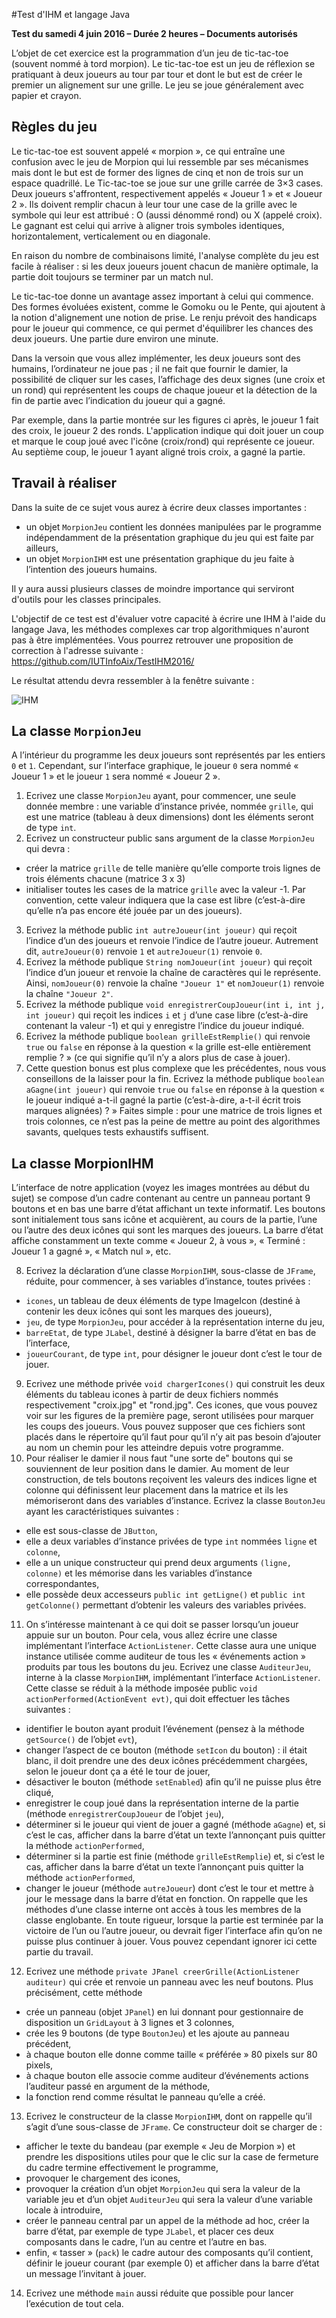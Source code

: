#Test d'IHM et langage Java

**Test du samedi 4 juin 2016 – Durée 2 heures – Documents autorisés**

L’objet de cet exercice est la programmation d’un jeu de tic-tac-toe (souvent nommé à tord morpion). Le tic-tac-toe est un jeu de réflexion se pratiquant à deux joueurs au tour par tour et dont le but est de créer le premier un alignement sur une grille. Le jeu se joue généralement avec papier et crayon.


## Règles du jeu

Le tic-tac-toe est souvent appelé « morpion », ce qui entraîne une confusion avec le jeu de Morpion qui lui ressemble par ses mécanismes mais dont le but est de former des lignes de cinq et non de trois sur un espace quadrillé. Le Tic-tac-toe se joue sur une grille carrée de 3×3 cases. Deux joueurs s'affrontent, respectivement appelés « Joueur 1 » et « Joueur 2 ». Ils doivent remplir chacun à leur tour une case de la grille avec le symbole qui leur est attribué : O (aussi dénommé rond) ou X (appelé croix). Le gagnant est celui qui arrive à aligner trois symboles identiques, horizontalement, verticalement ou en diagonale.

En raison du nombre de combinaisons limité, l'analyse complète du jeu est facile à réaliser : si les deux joueurs jouent chacun de manière optimale, la partie doit toujours se terminer par un match nul.

Le tic-tac-toe donne un avantage assez important à celui qui commence. Des formes évoluées existent, comme le Gomoku ou le Pente, qui ajoutent à la notion d'alignement une notion de prise. Le renju prévoit des handicaps pour le joueur qui commence, ce qui permet d'équilibrer les chances des deux joueurs. Une partie dure environ une minute.

Dans la versoin que vous allez implémenter, les deux joueurs sont des humains, l’ordinateur ne joue pas ; il ne fait
que fournir le damier, la possibilité de cliquer sur les cases, l’affichage des deux signes (une croix et un rond) qui représentent les coups de chaque joueur et la détection de la fin de partie avec l’indication du joueur qui a gagné.

Par exemple, dans la partie montrée sur les figures ci après, le joueur 1 fait des croix, le joueur 2 des ronds. L'application indique qui doit jouer un coup et marque le coup joué avec l'icône (croix/rond) qui représente ce joueur. Au septième coup, le joueur 1 ayant aligné trois croix, a gagné la partie.

## Travail à réaliser

Dans la suite de ce sujet vous aurez à écrire deux classes importantes :
- un objet `MorpionJeu` contient les données manipulées par le programme indépendamment de la présentation graphique du jeu qui est faite par ailleurs,
- un objet `MorpionIHM` est une présentation graphique du jeu faite à l’intention des joueurs humains. 

Il y aura aussi plusieurs classes de moindre importance qui serviront d'outils pour les classes principales.

L'objectif de ce test est d'évaluer votre capacité à écrire une IHM à l'aide du langage Java, les méthodes complexes 
car trop algorithmiques n'auront pas à être implémentées. Vous pourrez retrouver une proposition de correction à l'adresse suivante : https://github.com/IUTInfoAix/TestIHM2016/

Le résultat attendu devra ressembler à la fenêtre suivante :

![IHM](screenshoot.png)

## La classe `MorpionJeu`
A l’intérieur du programme les deux joueurs sont représentés par les entiers `0` et `1`. 
Cependant, sur l’interface graphique, le joueur `0` sera nommé « Joueur 1 » et le joueur `1` sera nommé « Joueur 2 ».

1. Ecrivez une classe `MorpionJeu` ayant, pour commencer, une seule donnée membre : 
   une variable d’instance privée, nommée `grille`, qui est une matrice (tableau à deux dimensions) dont les éléments seront de type `int`.
2. Ecrivez un constructeur public sans argument de la classe `MorpionJeu` qui devra :
  - créer la matrice `grille` de telle manière qu’elle comporte trois lignes de trois éléments chacune (matrice 3 x 3)
  - initialiser toutes les cases de la matrice `grille` avec la valeur -1. Par convention, cette valeur indiquera que la case est libre (c’est-à-dire qu’elle n’a pas encore été jouée par un des joueurs).
3. Ecrivez la méthode public `int autreJoueur(int joueur)` qui reçoit l’indice d’un des
   joueurs et renvoie l’indice de l’autre joueur. Autrement dit, `autreJoueur(0)` renvoie `1` et `autreJoueur(1)` renvoie `0`.
4. Ecrivez la méthode publique `String nomJoueur(int joueur)` qui reçoit l’indice d’un joueur et renvoie la chaîne de caractères qui le représente. Ainsi, `nomJoueur(0)` renvoie la chaîne `"Joueur 1"` et
`nomJoueur(1)` renvoie la chaîne `"Joueur 2"`.
5. Ecrivez la méthode publique `void enregistrerCoupJoueur(int i, int j, int joueur)` qui reçoit les indices `i` et `j` d’une case libre (c’est-à-dire contenant la valeur -1) et qui y enregistre l’indice du joueur indiqué.
6. Ecrivez la méthode publique `boolean grilleEstRemplie()` qui renvoie `true` ou `false` en réponse à la question « la grille est-elle entièrement remplie ? » (ce qui signifie qu’il n’y a alors plus de case à jouer).
7. Cette question bonus est plus complexe que les précédentes, nous vous conseillons de la laisser pour la fin.
Ecrivez la méthode publique `boolean aGagne(int joueur)` qui renvoie `true` ou `false` en réponse à la question « le joueur indiqué a-t-il gagné la partie (c’est-à-dire, a-t-il écrit trois marques alignées) ? »
Faites simple : pour une matrice de trois lignes et trois colonnes, ce n’est pas la peine de mettre au point des algorithmes savants, quelques tests exhaustifs suffisent.


## La classe MorpionIHM
L’interface de notre application (voyez les images montrées au début du sujet) se compose d’un cadre contenant au centre un panneau portant 9 boutons et en bas une barre d’état affichant un texte informatif.
Les boutons sont initialement tous sans icône et acquièrent, au cours de la partie, l’une ou l’autre des deux
icônes qui sont les marques des joueurs. La barre d’état affiche constamment un texte comme « Joueur 2, à vous », « Terminé : Joueur 1 a gagné », « Match nul », etc.

8. Ecrivez la déclaration d’une classe `MorpionIHM`, sous-classe de `JFrame`, réduite, pour commencer, à
ses variables d’instance, toutes privées :
  - `icones`, un tableau de deux éléments de type ImageIcon (destiné à contenir les deux icônes
qui sont les marques des joueurs),
  - `jeu`, de type `MorpionJeu`, pour accéder à la représentation interne du jeu, 
  - `barreEtat`, de type `JLabel`, destiné à désigner la barre d’état en bas de l’interface,
  - `joueurCourant`, de type `int`, pour désigner le joueur dont c’est le tour de jouer.
9. Ecrivez une méthode privée `void chargerIcones()` qui construit les deux éléments du tableau icones à partir de deux fichiers nommés respectivement "croix.jpg" et "rond.jpg". Ces icones, que vous pouvez voir sur les figures de la première page, seront utilisées pour marquer les coups des joueurs.
Vous pouvez supposer que ces fichiers sont placés dans le répertoire qu’il faut pour qu’il n’y ait pas besoin
d’ajouter au nom un chemin pour les atteindre depuis votre programme.
10. Pour réaliser le damier il nous faut "une sorte de" boutons qui se souviennent de leur position dans le
damier. Au moment de leur construction, de tels boutons reçoivent les valeurs des indices ligne et colonne
qui définissent leur placement dans la matrice et ils les mémoriseront dans des variables d’instance.
Ecrivez la classe `BoutonJeu` ayant les caractéristiques suivantes :
  - elle est sous-classe de `JButton`,
  - elle a deux variables d’instance privées de type `int` nommées `ligne` et `colonne`,
  - elle a un unique constructeur qui prend deux arguments `(ligne, colonne)` et les mémorise dans les variables d’instance correspondantes,
  - elle possède deux accesseurs `public int getLigne()` et `public int getColonne()` permettant d’obtenir les valeurs des variables privées.
11. On s’intéresse maintenant à ce qui doit se passer lorsqu’un joueur appuie sur un bouton. Pour cela,
vous allez écrire une classe implémentant l’interface `ActionListener`. Cette classe aura une unique
instance utilisée comme auditeur de tous les « événements action » produits par tous les boutons du jeu.
Ecrivez une classe `AuditeurJeu`, interne à la classe `MorpionIHM`, implémentant l’interface
`ActionListener`. Cette classe se réduit à la méthode imposée public `void actionPerformed(ActionEvent evt)`, qui doit effectuer les tâches suivantes :
  - identifier le bouton ayant produit l’événement (pensez à la méthode `getSource()` de l’objet `evt`),
  - changer l’aspect de ce bouton (méthode `setIcon` du bouton) : il était blanc, il doit prendre une
des deux icônes précédemment chargées, selon le joueur dont ça a été le tour de jouer,
  - désactiver le bouton (méthode `setEnabled`) afin qu’il ne puisse plus être cliqué,
  - enregistrer le coup joué dans la représentation interne de la partie (méthode `enregistrerCoupJoueur` de l’objet `jeu`),
  - déterminer si le joueur qui vient de jouer a gagné (méthode `aGagne`) et, si c’est le cas, afficher dans la barre d’état un texte l’annonçant puis quitter la méthode `actionPerformed`,
  - déterminer si la partie est finie (méthode `grilleEstRemplie`) et, si c’est le cas, afficher dans la barre d’état un texte l’annonçant puis quitter la méthode `actionPerformed`,
  - changer le joueur (méthode `autreJoueur`) dont c’est le tour et mettre à jour le message dans la barre d’état en fonction.
On rappelle que les méthodes d’une classe interne ont accès à tous les membres de la classe englobante.
En toute rigueur, lorsque la partie est terminée par la victoire de l’un ou l’autre joueur, ou devrait figer
l’interface afin qu’on ne puisse plus continuer à jouer. Vous pouvez cependant ignorer ici cette partie du
travail.
12. Ecrivez une méthode `private JPanel creerGrille(ActionListener auditeur)` qui
crée et renvoie un panneau avec les neuf boutons. Plus précisément, cette méthode
  - crée un panneau (objet `JPanel`) en lui donnant pour gestionnaire de disposition un
`GridLayout` à 3 lignes et 3 colonnes,
  - crée les 9 boutons (de type `BoutonJeu`) et les ajoute au panneau précédent,
  - à chaque bouton elle donne comme taille « préférée » 80 pixels sur 80 pixels,
  - à chaque bouton elle associe comme auditeur d’événements actions l’auditeur passé en argument de la méthode,
  - la fonction rend comme résultat le panneau qu’elle a créé.
13. Ecrivez le constructeur de la classe `MorpionIHM`, dont on rappelle qu’il s’agit d’une sous-classe de
`JFrame`. Ce constructeur doit se charger de :
  - afficher le texte du bandeau (par exemple « Jeu de Morpion ») et prendre les dispositions utiles
pour que le clic sur la case de fermeture du cadre termine effectivement le programme,
  - provoquer le chargement des icones,
  - provoquer la création d’un objet `MorpionJeu` qui sera la valeur de la variable jeu et d’un objet
`AuditeurJeu` qui sera la valeur d’une variable locale à introduire,
  - créer le panneau central par un appel de la méthode ad hoc, créer la barre d’état, par exemple de
type `JLabel`, et placer ces deux composants dans le cadre, l’un au centre et l’autre en bas.
  - enfin, « tasser » (`pack`) le cadre autour des composants qu’il contient, définir le joueur courant
(par exemple 0) et afficher dans la barre d’état un message l’invitant à jouer.
14. Ecrivez une méthode `main` aussi réduite que possible pour lancer l’exécution de tout cela.
